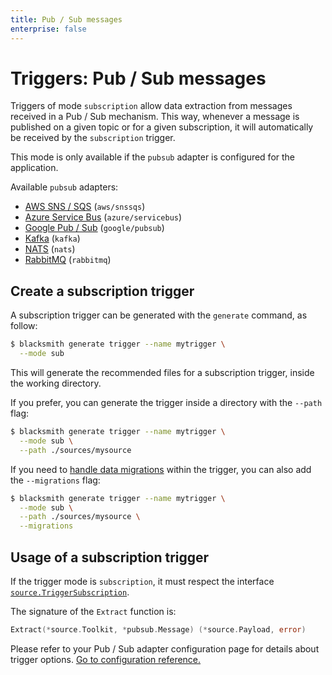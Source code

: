 ```yaml
---
title: Pub / Sub messages
enterprise: false
---
```


# Triggers: Pub / Sub messages

Triggers of mode `subscription` allow data extraction from messages received in a
Pub / Sub mechanism. This way, whenever a message is published on a given topic
or for a given subscription, it will automatically be received by the `subscription`
trigger.

This mode is only available if the `pubsub` adapter is configured for the application.

Available `pubsub` adapters:
- [AWS SNS / SQS](/blacksmith/options/pubsub/aws) (`aws/snssqs`)
- [Azure Service Bus](/blacksmith/options/pubsub/azure) (`azure/servicebus`)
- [Google Pub / Sub](/blacksmith/options/pubsub/google) (`google/pubsub`)
- [Kafka](/blacksmith/options/pubsub/kafka) (`kafka`)
- [NATS](/blacksmith/options/pubsub/nats) (`nats`)
- [RabbitMQ](/blacksmith/options/pubsub/rabbitmq) (`rabbitmq`)

## Create a subscription trigger

A subscription trigger can be generated with the `generate` command, as follow:
```bash
$ blacksmith generate trigger --name mytrigger \
  --mode sub

```

This will generate the recommended files for a subscription trigger, inside the working
directory.

If you prefer, you can generate the trigger inside a directory with the `--path`
flag:
```bash
$ blacksmith generate trigger --name mytrigger \
  --mode sub \
  --path ./sources/mysource

```

If you need to [handle data migrations](/blacksmith/guides/practices/migrations)
within the trigger, you can also add the `--migrations` flag:
```bash
$ blacksmith generate trigger --name mytrigger \
  --mode sub \
  --path ./sources/mysource \
  --migrations

```

## Usage of a subscription trigger

If the trigger mode is `subscription`, it must respect the interface
[`source.TriggerSubscription`](https://pkg.go.dev/github.com/nunchistudio/blacksmith/flow/source?tab=doc#TriggerSubscription).

The signature of the `Extract` function is:
```go
Extract(*source.Toolkit, *pubsub.Message) (*source.Payload, error)

```

Please refer to your Pub / Sub adapter configuration page for details about trigger
options. [Go to configuration reference.](/blacksmith/options)
